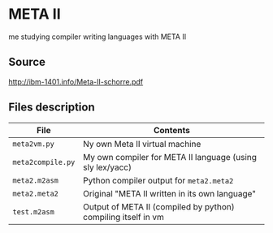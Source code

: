 # META II
me studying compiler writing languages with META II

## Source
http://ibm-1401.info/Meta-II-schorre.pdf

## Files description

| File          | Contents                                                      |
| -----------   | --------------------------------------------------------------|
| `meta2vm.py`  | Ny own Meta II virtual machine                                |
| `meta2compile.py` | My own compiler for META II language (using sly lex/yacc) |
| `meta2.m2asm` | Python compiler output for `meta2.meta2`                      |
| `meta2.meta2` | Original "META II written in its own language"                |
| `test.m2asm`  | Output of META II (compiled by python) compiling itself in vm |
